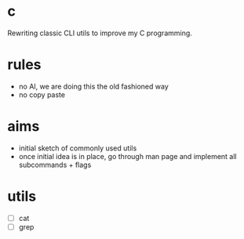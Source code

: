 # c
Rewriting classic CLI utils to improve my C programming.

# rules
- no AI, we are doing this the old fashioned way
- no copy paste

# aims
- initial sketch of commonly used utils
- once initial idea is in place, go through man page and implement all subcommands + flags

# utils
- [ ] cat
- [ ] grep
